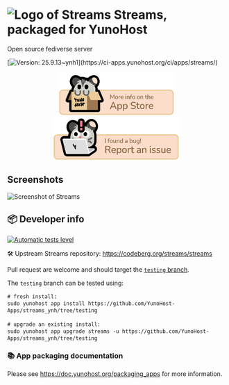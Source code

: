 <!--
N.B.: This README was automatically generated by <https://github.com/YunoHost/apps_tools/blob/main/readme_generator>
It shall NOT be edited by hand.
-->

<h1>
  <img src="https://raw.githubusercontent.com/YunoHost/apps/main/logos/streams.png" width="32px" alt="Logo of Streams">
  Streams, packaged for YunoHost
</h1>

Open source fediverse server

[![Version: 25.9.13~ynh1](https://img.shields.io/badge/Version-25.9.13~ynh1-rgb(18,138,11)?style=for-the-badge)](https://ci-apps.yunohost.org/ci/apps/streams/)

<div align="center">
<a href="https://apps.yunohost.org/app/streams"><img height="100px" src="https://github.com/YunoHost/yunohost-artwork/raw/refs/heads/main/badges/neopossum-badges/badge_more_info_on_the_appstore.svg"/></a>
<a href="https://github.com/YunoHost-Apps/streams_ynh/issues"><img height="100px" src="https://github.com/YunoHost/yunohost-artwork/raw/refs/heads/main/badges/neopossum-badges/badge_report_an_issue.svg"/></a>
</div>


## Screenshots
![Screenshot of Streams](./doc/screenshots/example.png)

## 📦 Developer info

[![Automatic tests level](https://apps.yunohost.org/badge/cilevel/streams)](https://ci-apps.yunohost.org/ci/apps/streams/)

🛠️ Upstream Streams repository: <https://codeberg.org/streams/streams>

Pull request are welcome and should target the [`testing` branch](https://github.com/YunoHost-Apps/streams_ynh/tree/testing).

The `testing` branch can be tested using:
```
# fresh install:
sudo yunohost app install https://github.com/YunoHost-Apps/streams_ynh/tree/testing

# upgrade an existing install:
sudo yunohost app upgrade streams -u https://github.com/YunoHost-Apps/streams_ynh/tree/testing
```

### 📚 App packaging documentation

Please see <https://doc.yunohost.org/packaging_apps> for more information.